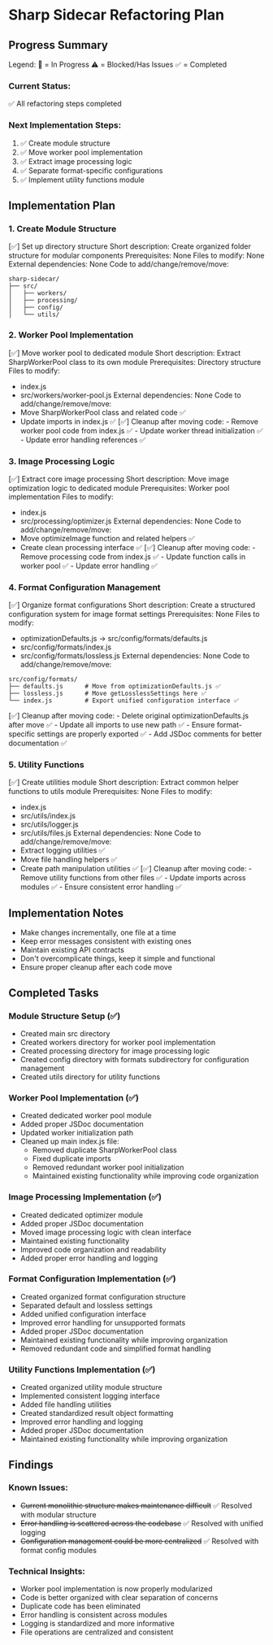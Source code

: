 # Sharp Sidecar Refactoring Plan

## Progress Summary

Legend:
🔄 = In Progress
⚠️ = Blocked/Has Issues
✅ = Completed

### Current Status:
✅ All refactoring steps completed

### Next Implementation Steps:
1. ✅ Create module structure
2. ✅ Move worker pool implementation
3. ✅ Extract image processing logic
4. ✅ Separate format-specific configurations
5. ✅ Implement utility functions module

## Implementation Plan

### 1. Create Module Structure

[✅] Set up directory structure
   Short description: Create organized folder structure for modular components
   Prerequisites: None
   Files to modify: None
   External dependencies: None
   Code to add/change/remove/move:
   ```
   sharp-sidecar/
   ├── src/
   │   ├── workers/
   │   ├── processing/
   │   ├── config/
   │   └── utils/
   ```

### 2. Worker Pool Implementation

[✅] Move worker pool to dedicated module
   Short description: Extract SharpWorkerPool class to its own module
   Prerequisites: Directory structure
   Files to modify: 
   - index.js
   - src/workers/worker-pool.js
   External dependencies: None
   Code to add/change/remove/move:
   - Move SharpWorkerPool class and related code ✅
   - Update imports in index.js ✅
   [✅] Cleanup after moving code:
    - Remove worker pool code from index.js ✅
    - Update worker thread initialization ✅
    - Update error handling references ✅

### 3. Image Processing Logic

[✅] Extract core image processing
   Short description: Move image optimization logic to dedicated module
   Prerequisites: Worker pool implementation
   Files to modify:
   - index.js
   - src/processing/optimizer.js
   External dependencies: None
   Code to add/change/remove/move:
   - Move optimizeImage function and related helpers ✅
   - Create clean processing interface ✅
   [✅] Cleanup after moving code:
    - Remove processing code from index.js ✅
    - Update function calls in worker pool ✅
    - Update error handling ✅

### 4. Format Configuration Management

[✅] Organize format configurations
   Short description: Create a structured configuration system for image format settings
   Prerequisites: None
   Files to modify:
   - optimizationDefaults.js → src/config/formats/defaults.js
   - src/config/formats/index.js
   - src/config/formats/lossless.js
   External dependencies: None
   Code to add/change/remove/move:
   ```
   src/config/formats/
   ├── defaults.js      # Move from optimizationDefaults.js ✅
   ├── lossless.js      # Move getLosslessSettings here ✅
   └── index.js         # Export unified configuration interface ✅
   ```
   [✅] Cleanup after moving code:
    - Delete original optimizationDefaults.js after move ✅
    - Update all imports to use new path ✅
    - Ensure format-specific settings are properly exported ✅
    - Add JSDoc comments for better documentation ✅

### 5. Utility Functions

[✅] Create utilities module
   Short description: Extract common helper functions to utils module
   Prerequisites: None
   Files to modify:
   - index.js
   - src/utils/index.js
   - src/utils/logger.js
   - src/utils/files.js
   External dependencies: None
   Code to add/change/remove/move:
   - Extract logging utilities ✅
   - Move file handling helpers ✅
   - Create path manipulation utilities ✅
   [✅] Cleanup after moving code:
    - Remove utility functions from other files ✅
    - Update imports across modules ✅
    - Ensure consistent error handling ✅

## Implementation Notes
- Make changes incrementally, one file at a time
- Keep error messages consistent with existing ones
- Maintain existing API contracts
- Don't overcomplicate things, keep it simple and functional
- Ensure proper cleanup after each code move

## Completed Tasks

### Module Structure Setup (✅)
- Created main src directory
- Created workers directory for worker pool implementation
- Created processing directory for image processing logic
- Created config directory with formats subdirectory for configuration management
- Created utils directory for utility functions

### Worker Pool Implementation (✅)
- Created dedicated worker pool module
- Added proper JSDoc documentation
- Updated worker initialization path
- Cleaned up main index.js file:
  - Removed duplicate SharpWorkerPool class
  - Fixed duplicate imports
  - Removed redundant worker pool initialization
  - Maintained existing functionality while improving code organization

### Image Processing Implementation (✅)
- Created dedicated optimizer module
- Added proper JSDoc documentation
- Moved image processing logic with clean interface
- Maintained existing functionality
- Improved code organization and readability
- Added proper error handling and logging

### Format Configuration Implementation (✅)
- Created organized format configuration structure
- Separated default and lossless settings
- Added unified configuration interface
- Improved error handling for unsupported formats
- Added proper JSDoc documentation
- Maintained existing functionality while improving organization
- Removed redundant code and simplified format handling

### Utility Functions Implementation (✅)
- Created organized utility module structure
- Implemented consistent logging interface
- Added file handling utilities
- Created standardized result object formatting
- Improved error handling and logging
- Added proper JSDoc documentation
- Maintained existing functionality while improving organization

## Findings

### Known Issues:
- ~~Current monolithic structure makes maintenance difficult~~ ✅ Resolved with modular structure
- ~~Error handling is scattered across the codebase~~ ✅ Resolved with unified logging
- ~~Configuration management could be more centralized~~ ✅ Resolved with format config modules

### Technical Insights:
- Worker pool implementation is now properly modularized
- Code is better organized with clear separation of concerns
- Duplicate code has been eliminated
- Error handling is consistent across modules
- Logging is standardized and more informative
- File operations are centralized and consistent